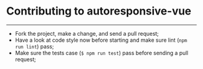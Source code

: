 # Contributing to autoresponsive-vue

---

- Fork the project, make a change, and send a pull request;
- Have a look at code style now before starting and make sure lint (`npm run lint`) pass;
- Make sure the tests case (`$ npm run test`) pass before sending a pull request;
